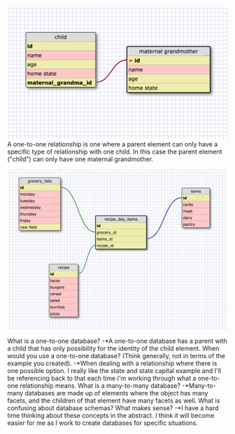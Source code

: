 ![One-to-One relationship example](./imgs/child_to_maternal_grandmother.png)
A one-to-one relationship is one where a parent element can only have a specific type of relationship with one child. In this case the parent element ("child") can only have one maternal grandmother.

![grocery planner](./imgs/grocery_planner.png)

What is a one-to-one database?
	-*A one-to-one database has a parent with a child that has only possibility for the identity of the child element. 
When would you use a one-to-one database? (Think generally, not in terms of the example you created).
	-*When dealing with a relationship where there is one possible option. I really like the state and state capital example and I'll be referencing back to that each time I'm working through what a one-to-one relationship means.
What is a many-to-many database?
	-*Many-to-many databases are made up of elements where the object has many facets, and the children of that element have many facets as well. 
What is confusing about database schemas? What makes sense?
	-*I have a hard time thinking about these concepts in the abstract. I think it will become easier for me as I work to create databases for specific situations. 
